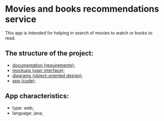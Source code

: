 # Movies and books recommendations service

This app is intended for helping in search of movies to watch or books to read.

## The structure of the project:
- [documentation (requirements);](https://github.com/SneakyElfff/MoviesAndBooksRecommendationsService/tree/main/Documentation)
- [mockups (user interface);](https://github.com/SneakyElfff/MoviesAndBooksRecommendationsService/tree/main/Mockups)
- [diagrams (object-oriented design);](https://github.com/SneakyElfff/MoviesAndBooksRecommendationsService/tree/fe653944651b70a479510b172d3d19fce9f8d327/Diagrams)
- [app (code);](https://github.com/SneakyElfff/MoviesAndBooksRecommendationsService/tree/d2c1dfd8128b3b84f541fd378e7b6b8706777c7f/Code/src/main)

## App characteristics:
- type: web;
- language: java;

